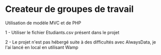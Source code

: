 # Createur de groupes de travail
Utilisation de modèle MVC et de PHP

1 - Utiliser le fichier Etudiants.csv présent dans le projet

2 - Le projet n'est pas hébergé suite à des difficultés avec AlwaysData, je l'ai lancé en local en utilisant Wamp
 
